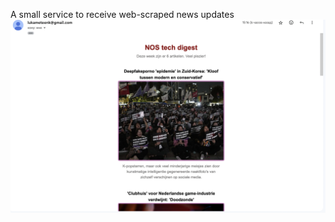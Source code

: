 A small service to receive web-scraped news updates
![Example](https://github.com/mrtroll1/NieuwsScraper/blob/main/images/exmaple_image.png?raw=true)

